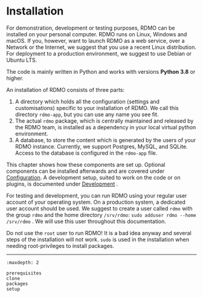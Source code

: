 # Installation

For demonstration, development or testing purposes, RDMO can be installed on your personal computer. RDMO runs on
 Linux, Windows and macOS. If you, however, want to launch RDMO as a web service, over a Network or the Internet, 
 we suggest that you use a recent Linux distribution. For deployment to a production environment, we suggest to use Debian or Ubuntu LTS.

The code is mainly written in Python and works with versions **Python 3.8** or higher.

An installation of RDMO consists of three parts:

1) A directory which holds all the configuration (settings and customisations) specific to your installation of RDMO. We call this directory `rdmo-app`, but you can use any name you see fit.
2) The actual `rdmo` package, which is centrally maintained and released by the RDMO team, is installed as a dependency in your local virtual python environment.
3) A database, to store the content which is generated by the users of your RDMO instance. Currently, we support Postgres, MySQL, and SQLite. Access to the database is configured in the `rdmo-app` file.

This chapter shows how these components are set up. Optional components can be installed afterwards and are covered under [Configuration](../configuration/index). A development setup, suited to work on the code or on plugins, is documented under [Development](../development/index) .

For testing and development, you can run RDMO using your regular user account of your operating system. On a production system, a dedicated user account should be used. We suggest to create a user called `rdmo` with the group `rdmo` and the home directory `/srv/rdmo`: `sudo adduser rdmo --home /srv/rdmo` . We will use this user throughout this documentation.

Do not use the `root` user to run RDMO! It is a bad idea anyway and several steps of the installation will not work. `sudo` is used in the installation when needing root-privileges to install packages.

---

```{toctree}
:maxdepth: 2

prerequisites
clone
packages
setup
```
